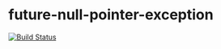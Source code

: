 # future-null-pointer-exception
[![Build Status](https://travis-ci.org/zhanhb/future-null-pointer-exception.svg?branch=master)](https://travis-ci.org/zhanhb/future-null-pointer-exception)
